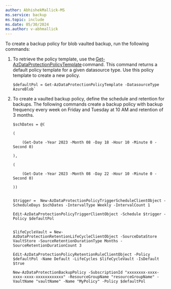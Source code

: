 ```yaml
---
author: AbhishekMallick-MS
ms.service: backup
ms.topic: include
ms.date: 05/30/2024
ms.author: v-abhmallick
---
```


To create a backup policy for blob vaulted backup, run the following commands:

1. To retrieve the policy template, use the [Get-AzDataProtectionPolicyTemplate](/powershell/module/az.dataprotection/get-azdataprotectionpolicytemplate) command. This command returns a default policy template for a given datasource type. Use this policy template to create a new policy.

   ```azurepowershell
   $defaultPol = Get-AzDataProtectionPolicyTemplate -DatasourceType AzureBlob`
   ```

2. To create a vaulted backup policy, define the schedule and retention for backups. The following commands create a backup policy with backup frequency every week on Friday and Tuesday at 10 AM and retention of 3 months.

    ```azurepowershell-interactive
    $schDates = @( 

    ( 

        (Get-Date -Year 2023 -Month 08 -Day 18 -Hour 10 -Minute 0 -Second 0) 

    ), 

    ( 

        (Get-Date -Year 2023 -Month 08 -Day 22 -Hour 10 -Minute 0 -Second 0)  

    )) 
    

    $trigger =  New-AzDataProtectionPolicyTriggerScheduleClientObject -ScheduleDays $schDates -IntervalType Weekly -IntervalCount 1 

    Edit-AzDataProtectionPolicyTriggerClientObject -Schedule $trigger -Policy $defaultPol  


    $lifeCycleVault = New-AzDataProtectionRetentionLifeCycleClientObject -SourceDataStore VaultStore -SourceRetentionDurationType Months -SourceRetentionDurationCount 3  

    Edit-AzDataProtectionPolicyRetentionRuleClientObject -Policy $defaultPol -Name Default -LifeCycles $lifeCycleVault -IsDefault $true 

    New-AzDataProtectionBackupPolicy -SubscriptionId "xxxxxxxx-xxxx-xxxx-xxxx-xxxxxxxxxxxx" -ResourceGroupName "resourceGroupName" -VaultName "vaultName" -Name "MyPolicy" -Policy $defaultPol 
    ```


 

 
